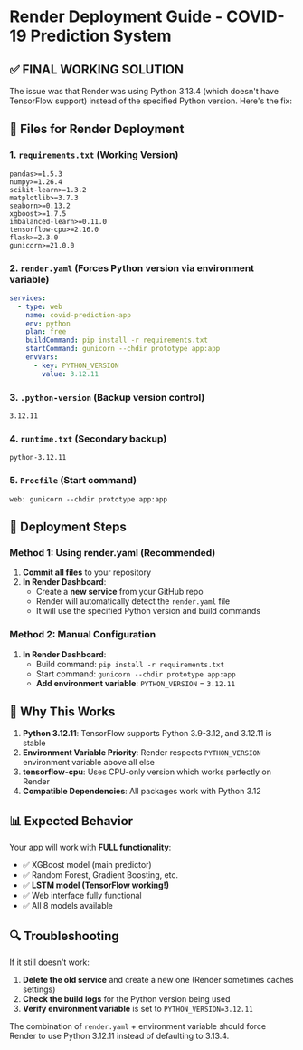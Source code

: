 # Render Deployment Guide - COVID-19 Prediction System

## ✅ **FINAL WORKING SOLUTION**

The issue was that Render was using Python 3.13.4 (which doesn't have TensorFlow support) instead of the specified Python version. Here's the fix:

## 📁 **Files for Render Deployment**

### 1. `requirements.txt` (Working Version)
```
pandas>=1.5.3
numpy>=1.26.4
scikit-learn>=1.3.2
matplotlib>=3.7.3
seaborn>=0.13.2
xgboost>=1.7.5
imbalanced-learn>=0.11.0
tensorflow-cpu>=2.16.0
flask>=2.3.0
gunicorn>=21.0.0
```

### 2. `render.yaml` (Forces Python version via environment variable)
```yaml
services:
  - type: web
    name: covid-prediction-app
    env: python
    plan: free
    buildCommand: pip install -r requirements.txt
    startCommand: gunicorn --chdir prototype app:app
    envVars:
      - key: PYTHON_VERSION
        value: 3.12.11
```

### 3. `.python-version` (Backup version control)
```
3.12.11
```

### 4. `runtime.txt` (Secondary backup)
```
python-3.12.11
```

### 5. `Procfile` (Start command)
```
web: gunicorn --chdir prototype app:app
```

## 🚀 **Deployment Steps**

### Method 1: Using render.yaml (Recommended)
1. **Commit all files** to your repository
2. **In Render Dashboard**:
   - Create a **new service** from your GitHub repo
   - Render will automatically detect the `render.yaml` file
   - It will use the specified Python version and build commands

### Method 2: Manual Configuration
1. **In Render Dashboard**:
   - Build command: `pip install -r requirements.txt`
   - Start command: `gunicorn --chdir prototype app:app`
   - **Add environment variable**: `PYTHON_VERSION` = `3.12.11`

## 🔧 **Why This Works**

1. **Python 3.12.11**: TensorFlow supports Python 3.9-3.12, and 3.12.11 is stable
2. **Environment Variable Priority**: Render respects `PYTHON_VERSION` environment variable above all else
3. **tensorflow-cpu**: Uses CPU-only version which works perfectly on Render
4. **Compatible Dependencies**: All packages work with Python 3.12

## 📊 **Expected Behavior**

Your app will work with **FULL functionality**:
- ✅ XGBoost model (main predictor)
- ✅ Random Forest, Gradient Boosting, etc.
- ✅ **LSTM model (TensorFlow working!)**
- ✅ Web interface fully functional
- ✅ All 8 models available

## 🔍 **Troubleshooting**

If it still doesn't work:

1. **Delete the old service** and create a new one (Render sometimes caches settings)
2. **Check the build logs** for the Python version being used
3. **Verify environment variable** is set to `PYTHON_VERSION=3.12.11`

The combination of `render.yaml` + environment variable should force Render to use Python 3.12.11 instead of defaulting to 3.13.4. 